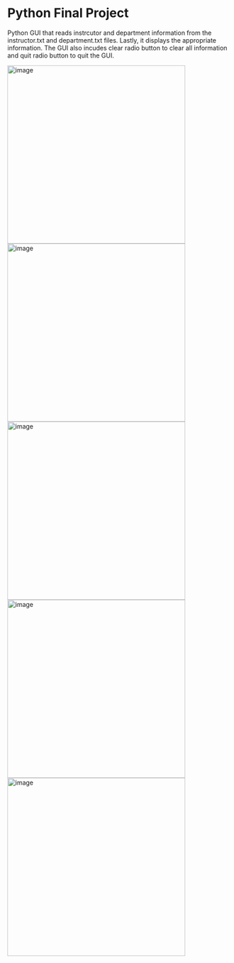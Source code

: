 # Python Final Project

Python GUI that reads instrcutor and department information from the instructor.txt and department.txt files. 
Lastly, it displays the appropriate information.
The GUI also incudes clear radio button to clear all information and quit radio button to quit the GUI.

<img width="401" alt="image" src="https://github.com/FaresMohamed01/University-Registration-System/assets/61517859/61d5b084-f87e-4c14-997b-5da6122ce043">

<img width="401" alt="image" src="https://github.com/FaresMohamed01/University-Registration-System/assets/61517859/001990ae-ff16-4ffe-a136-364229950f7b">

<img width="401" alt="image" src="https://github.com/FaresMohamed01/University-Registration-System/assets/61517859/5a4238cb-6146-42ba-9514-13b9527f9938">

<img width="401" alt="image" src="https://github.com/FaresMohamed01/University-Registration-System/assets/61517859/ef9f5e1a-1695-4f75-b309-d6249bf255a8">

<img width="401" alt="image" src="https://github.com/FaresMohamed01/University-Registration-System/assets/61517859/98c2121b-cbb7-43a2-8d76-f1805b3040c1">


